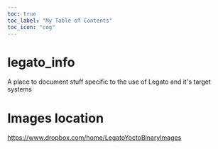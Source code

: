 ```yaml
---
toc: true
toc_label: "My Table of Contents"
toc_icon: "cog"
---
```



# legato_info
A place to document stuff specific to the use of Legato and it's target systems

# Images location

https://www.dropbox.com/home/LegatoYoctoBinaryImages

